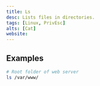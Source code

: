 ```yaml
---
title: Ls
desc: Lists files in directories.
tags: [Linux, PrivEsc]
alts: [Cat]
website:
---
```


## Examples

```sh
# Root folder of web server
ls /var/www/
```